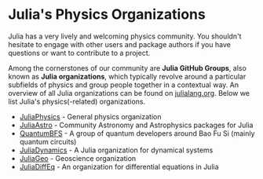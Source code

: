 # Julia's Physics Organizations

Julia has a very lively and welcoming physics community. You shouldn't hesitate to engage with other users and package authors if you have questions or want to contribute to a project.

Among the cornerstones of our community are **Julia GitHub Groups**, also known as **Julia organizations**, which typically revolve around a particular subfields of physics and group people together in a contextual way. An overview of all Julia organizations can be found on [julialang.org](https://julialang.org/community/). Below we list Julia's physics(-related) organizations.



* [JuliaPhysics](https://github.com/JuliaPhysics) - General physics organization
* [JuliaAstro](http://juliaastro.github.io/) - Community Astronomy and Astrophysics packages for Julia
* [QuantumBFS]() - A group of quantum developers around Bao Fu Si (mainly quantum circuits)
* [JuliaDynamics](https://github.com/JuliaDynamics) - A Julia organization for dynamical systems
* [JuliaGeo](https://github.com/JuliaGeo) - Geoscience organization
* [JuliaDiffEq](https://github.com/JuliaDiffEq) - An organization for differential equations in Julia
